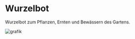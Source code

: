 # Wurzelbot

Wurzelbot zum Pflanzen, Ernten und Bewässern des Gartens.

![grafik](https://github.com/regenmantel/Wurzelbot/assets/20355730/8e135e23-17bf-4d9f-b8eb-84996977e709)
